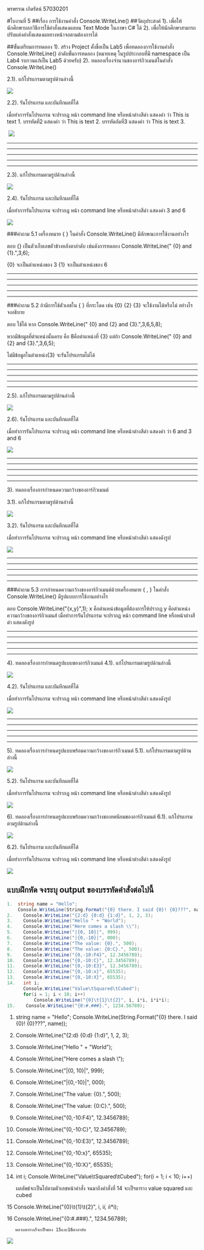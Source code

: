 พรพรรณ  เกิดรัตน์  57030201


#ใบงานที่ 5
##เรื่อง การใช้งานคำสั่ง Console.WriteLine()
##วัตถุประสงค์
1). เพื่อให้นักศึกษาบอกวิธีการใช้คำสั่งแสดงผลบน Text Mode ในภาษา C# ได้
2). เพื่อให้นักศึกษาสามารถปรับแต่งคำสั่งแสดงผลทางหน้าจอตามต้องการได้

##ขั้นเตรียมการทดลอง
1). สร้าง Project ตั้งชื่อเป็น Lab5 เพื่อทดลองการใช้งานคำสั่ง Console.WriteLine()
ลำดับขั้นการทดลอง
(หมายเหตุ ในรูปประกอบที่มี namespace เป็น Lab4 รบกวนแก้เป็น Lab5 ด้วยครับ)
2). ทดลองเรื่องจำนวนของอาร์กิวเมนต์ในคำสั่ง Console.WriteLine()

 2.1). แก้โปรแกรมตามรูปด้านล่างนี้

  ![](https://github.com/Desktop-Programming-Lab-2559/LAB-05/blob/master/img/pic1.png)

  2.2). รันโปรแกรม และบันทึกผลที่ได้
  
  เมื่อทำการรันโปรแกรม จะปรากฎ หน้า command line หรือหน้าต่างสีดำ แสดงคำ ว่า This is text 1.
 บรรทัดที่2 แสดงคำ ว่า This is text 2. บรรทัดถัดที่3 แสดงคำ ว่า This is text 3. 
  
  ![](https://github.com/pronpan-08/LAB-05/blob/master/img/lab5-1.png?raw=true)
<hr>
<hr>
<hr>
<hr>
<hr>
 2.3). แก้โปรแกรมตามรูปด้านล่างนี้
 
  ![](https://github.com/Desktop-Programming-Lab-2559/LAB-05/blob/master/img/pic2.png)

 2.4). รันโปรแกรม และบันทึกผลที่ได้
 
 
เมื่อทำการรันโปรแกรม จะปรากฎ หน้า command line หรือหน้าต่างสีดำ แสดงคำ 3 and 6

 
 ![](https://github.com/pronpan-08/LAB-05/blob/master/img/lab5-2.png?raw=true)





###คำถาม 5.1 เครื่องหมาย { }  ในคำสั่ง Console.WriteLine() มีลักษณะการใช้งานอย่างไร


ตอบ {} เป็นตัวเก็บเลขตัวข้างหลังตาลำดับ เช่นดังการทดลอง Console.WriteLine(" {0} and {1}.",3,6);  

{0} จะเป็นตำแหน่งของ 3  {1} จะเป็นตำแหน่งของ 6  
<hr>
<hr>
<hr>
<hr>
<hr>
###คำถาม 5.2  ถ้ามีการใช้ตัวเลขใน { } ที่กระโดด เช่น {0} {2} {3} จะใช้งานได้หรือไม่ อย่างไร จงอธิบาย

ตอบ ใช้ได้ หาก Console.WriteLine(" {0} and {2} and {3}.",3,6,5,8);  

หากมีข้อมูลที่ตำแหน่งนั้นครบ คือ 8คือตำแหน่งที่ {3} แต่ถ้า Console.WriteLine(" {0} and {2} and {3}.",3,6,5);  

ไม่มีข้อมูลในตำแหน่ง{3} จะรันโปรแกรมไม่ได้
<hr>
<hr>
<hr>
<hr>
<hr>
 
 2.5). แก้โปรแกรมตามรูปด้านล่างนี้

  ![](https://github.com/Desktop-Programming-Lab-2559/LAB-05/blob/master/img/pic3.png)

 2.6). รันโปรแกรม และบันทึกผลที่ได้
 
 เมื่อทำการรันโปรแกรม จะปรากฎ หน้า command line หรือหน้าต่างสีดำ แสดงคำ ว่า  6 and 3 and 6
  
  
  ![](https://github.com/pronpan-08/LAB-05/blob/master/img/lab5-3.png?raw=true)

<hr>
<hr>
<hr>
<hr>
<hr>

3). ทดลองเรื่องการกำหนดความกว้างของอาร์กิวเมนต์

  3.1). แก้โปรแกรมตามรูปด้านล่างนี้

  ![](https://github.com/Desktop-Programming-Lab-2559/LAB-05/blob/master/img/pic4.png)

  3.2). รันโปรแกรม และบันทึกผลที่ได้
  
  เมื่อทำการรันโปรแกรม จะปรากฎ หน้า command line หรือหน้าต่างสีดำ แสดงดังรูป
  
  ![](https://github.com/pronpan-08/LAB-05/blob/master/img/lab5-4.png?raw=true)
  
<hr>
<hr>
<hr>
<hr>
<hr>

###คำถาม 5.3 การกำหนดความกว้างของอาร์กิวเมนต์ด้วยเครื่องหมาย { , }  ในคำสั่ง Console.WriteLine() มีรูปแบบการใช้งานอย่างไร


ตอบ Console.WriteLine("{x,y}",1);  x คือตำแหน่งข้อมูลที่ต้องการให้ปรากฎ y คือตำแหน่งความกว้างของอาร์กิวเมนส์
เมื่อทำการรันโปรแกรม จะปรากฎ หน้า command line หรือหน้าต่างสีดำ แสดงดังรูป

<hr>
<hr>
<hr>
<hr>
<hr>


4). ทดลองเรื่องการกำหนดรูปแบบของอาร์กิวเมนต์
  4.1). แก้โปรแกรมตามรูปด้านล่างนี้

  ![](https://github.com/Desktop-Programming-Lab-2559/LAB-05/blob/master/img/pic5.png)

  4.2). รันโปรแกรม และบันทึกผลที่ได้
  
  เมื่อทำการรันโปรแกรม จะปรากฎ หน้า command line หรือหน้าต่างสีดำ แสดงดังรูป
  
  ![](https://github.com/pronpan-08/LAB-05/blob/master/img/lab5-5.png?raw=true)
<hr>
<hr>
<hr>
<hr>
<hr>

5). ทดลองเรื่องการกำหนดรูปแบบพร้อมความกว้างของอาร์กิวเมนต์
  5.1). แก้โปรแกรมตามรูปด้านล่างนี้
 
 ![](https://github.com/Desktop-Programming-Lab-2559/LAB-05/blob/master/img/pic6.png)

  5.2). รันโปรแกรม และบันทึกผลที่ได้
  
  
  เมื่อทำการรันโปรแกรม จะปรากฎ หน้า command line หรือหน้าต่างสีดำ แสดงดังรูป
  
  
  ![](https://github.com/pronpan-08/LAB-05/blob/master/img/lab5-6.png?raw=true)

6). ทดลองเรื่องการกำหนดรูปแบบพร้อมความกว้างของทศนิยมของอาร์กิวเมนต์
  6.1). แก้โปรแกรมตามรูปด้านล่างนี้

 ![](https://github.com/Desktop-Programming-Lab-2559/LAB-05/blob/master/img/pic7.png)

  6.2). รันโปรแกรม และบันทึกผลที่ได้
  
  เมื่อทำการรันโปรแกรม จะปรากฎ หน้า command line หรือหน้าต่างสีดำ แสดงดังรูป
  
  ![](https://github.com/pronpan-08/LAB-05/blob/master/img/lab5-7.png?raw=true)

## แบบฝึกหัด จงระบุ output ของบรรทัดคำสั่งต่อไปนี้

```csharp
1.  string name = "Hello";
    Console.WriteLine(String.Format("{0} there. I said {0}! {0}???", name));
2.    Console.WriteLine("{2:d} {0:d} {1:d}", 1, 2, 3);
3.    Console.WriteLine("Hello " + "World");
4.    Console.WriteLine("Here comes a slash \\");
5.    Console.WriteLine("|{0, 10}|", 999);
6.    Console.WriteLine("|{0,-10}|", 000);
7.    Console.WriteLine("The value: {0}.", 500);
8.    Console.WriteLine("The value: {0:C}.", 500);
9.    Console.WriteLine("{0,-10:F4}", 12.3456789);
10.   Console.WriteLine("{0,-10:C}", 12.3456789);
11.   Console.WriteLine("{0,-10:E3}", 12.3456789);
12.   Console.WriteLine("{0,-10:x}", 65535);
13.   Console.WriteLine("{0,-10:X}", 65535);
14.   int i; 
      Console.WriteLine("Value\tSquared\tCubed"); 
      for(i = 1; i < 10; i++) 
          Console.WriteLine("{0}\t{1}\t{2}", i, i*i, i*i*i); 
15.    Console.WriteLine("{0:#.###}.", 1234.56789);
```


1.  string name = "Hello";
    Console.WriteLine(String.Format("{0} there. I said {0}! {0}???", name));
2.    Console.WriteLine("{2:d} {0:d} {1:d}", 1, 2, 3);
3.    Console.WriteLine("Hello " + "World");
4.    Console.WriteLine("Here comes a slash \\");
5.    Console.WriteLine("|{0, 10}|", 999);
6.    Console.WriteLine("|{0,-10}|", 000);
7.    Console.WriteLine("The value: {0}.", 500);
8.    Console.WriteLine("The value: {0:C}.", 500);
9.    Console.WriteLine("{0,-10:F4}", 12.3456789);
10.   Console.WriteLine("{0,-10:C}", 12.3456789);
11.   Console.WriteLine("{0,-10:E3}", 12.3456789);
12.   Console.WriteLine("{0,-10:x}", 65535);
13.   Console.WriteLine("{0,-10:X}", 65535);
14.   int i; 
      Console.WriteLine("Value\tSquared\tCubed"); 
      for(i = 1; i < 10; i++) 
       
       ผลลัพธ์จะเป็นไปตามตัวเลขหน้าคำสั่ง จนมาถึงคำสั่งที่ 14 จะเป็ฯตาราง value squared และ cubed
       
 15          Console.WriteLine("{0}\t{1}\t{2}", i, i*i, i*i*i); 
 
 16   Console.WriteLine("{0:#.###}.", 1234.56789);
 
       พอจบตารางก็จะเป็ฯของ 15และ16ตาลำดับ
       

![](https://github.com/pronpan-08/LAB-05/blob/master/img/lab5-8.png?raw=true)
